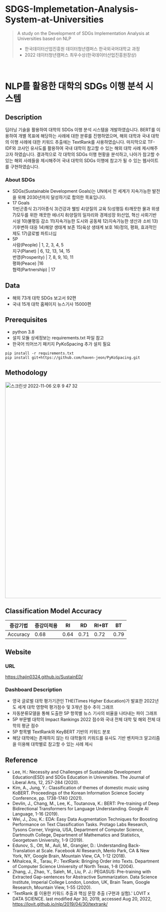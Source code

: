# SDGS-Implemetation-Analysis-System-at-Universities
> A study on the Development of SDGs Implementation Analysis at Universities based on NLP
> - 한국데이터산업진흥원 데이터청년캠퍼스 한국외국어대학교 과정
> - 2022 데이터청년캠퍼스 최우수상(한국데이터산업진흥원장상)


<br/>

# NLP를 활용한 대학의 SDGs 이행 분석 시스템

## Description

딥러닝 기술을 활용하여 대학의 SDGs 이행 분석 시스템을 개발하였습니다.
BERT를 이용하여 개별 목표에 해당하는 사례에 대한 분류를 진행하였으며, 해외 대학과 국내 대학의 이행 사례에 대한 키워드 추출에는 TextRank를 사용하였습니다. 
마지막으로 TF-IDF와 코사인 유사도를 활용하여 국내 대학이 참고할 수 있는 해외 대학 사례 제시해주고자 하였습니다. 
결과적으로 각 대학의 SDGs 이행 현황을 분석하고, 나아가 참고할 수 있는 해외 사례들을 제시해주어 국내 대학의 SDGs 이행에 참고가 될 수 있는 웹사이트를 구현하였습니다. 

### About SDGs
 - SDGs(Sustainable Development Goals)는 UN에서 전 세계가 지속가능한 발전을 위해 2030년까지 달성하기로 합의한 목표입니다.
 - 17 Goals<br>
 1)빈곤종식 2)기아종식 3)건강과 웰빙 4)양질의 교육 5)성평등 6)깨끗한 물과 위생 7)모두를 위한 깨끗한 에너지 8)양질의 일자리와 경제성장
 9)산업, 혁신 사회기반 시설 10)불평등 감소 11)지속가능한 도시와 공동체 12)지속가능한 생산과 소비 13)기후변하 대응 14)해양 생태계 보존
 15)육상 생태계 보호 16)정의, 평화, 효과적인 제도 17)글로벌 파트너십
 - 5P<br>
 사람(People) | 1, 2, 3, 4, 5<br>
 지구(Planet) | 6, 12, 13, 14, 15<br>
 번영(Prosperity) | 7, 8, 9, 10, 11<br>
 평화(Peace) |16<br>
 협력(Partnership) | 17<br>



## Data

- 해외 73개 대학 SDGs 보고서 92편
- 국내 15개 대학 홈페이지 뉴스기사 15000편

## Prerequisites

- python 3.8
- 설치 모듈 상세정보는 requirements.txt 파일 참고
- 한국어 띄어쓰기 패키지 PyKoSpacing 추가 설치 필요

```
pip install -r requirements.txt
pip install git+https://github.com/haven-jeon/PyKoSpacing.git
```

## Methodology
<img width="700" alt="스크린샷 2022-11-06 오후 9 47 32" src="https://user-images.githubusercontent.com/91872769/200171603-6a40263c-2939-40d5-9110-9fd28b8d71e2.png">

## Classification Model Accuracy

|증강기법|증강미적용|RI|RD|RI+BT|BT|
|-|-|-|-|-|-|
|Accuracy|0.68|0.64|0.71|0.72|0.79|

## Website

### URL
https://hajin0324.github.io/SustainED/

### Dashboard Description
- 영국 글로벌 대학 평가기관인 THE(Times Higher Education)가 발표한 2022년도 세계 대학 영향력 평가점수 및 3개년 점수 추이 그래프
- 자동분류모델을 통해 도출한 5P 항목별 뉴스 기사의 비율을 나타내는 파이 그래프
- 5P 부문별 대학의 Impact Rankings 2022 점수와 국내 전체 대학 및 해외 전체 대학의 평균 점수
- 5P 항목별 TextRank와 KeyBERT 기반의 키워드 분포
- 해당 대학에는 존재하지 않는 타 대학들의 키워드를 유사도 기반 벤치마크 알고리즘을 이용해 대학별로 참고할 수 있는 사례 제시



 

## Reference

-  Lee, H.: Necessity and Challenges of Sustainable Development Education(ESD) and SDGs Education in Universities. The Journal of Liberal Arts, 12, 257-284 (2020).
- Kim, A., Jung, Y.: Classification of themes of domestic music using KoBERT. Proceedings of the Korean Information Science Society Conference, pp. 1738-1740 (2021).
- Devlin, J., Chang, M., Lee, K., Toutanova, K.: BERT: Pre-training of Deep Bidirectional Transformers for Language Understanding. Google AI Language, 1-16 (2019).
- Wei, J., Zou, K.: EDA: Easy Data Augmentation Techniques for Boosting Performance on Text Classification Tasks. Protago Labs Research, Tysons Corner, Virginia, USA, Department of Computer Science, Dartmouth College, Department of Mathematics and Statistics, Georgetown University, 1-9 (2019).
- Edunov, S., Ott, M., Auli, M., Grangier, D.: Understanding Back-Translation at Scale. Facebook AI Research, Menlo Park, CA & New York, NY, Google Brain, Mountain View, CA, 1-12 (2018).
- Mihalcea, R., Tarau, P.: TextRank: Bringing Order into Texts. Department of Computer Science University of North Texas, 1-8 (2004).
- Zhang, J., Zhao, Y., Saleh, M., Liu, P. J.: PEGASUS: Pre-training with Extracted Gap-sentences for Abstractive Summarization. Data Science Institute, Imperial College London, London, UK, Brain Team, Google Research, Mountain View, 1-55 (2020).
- 'TextRank 를 이용한 키워드 추출과 핵심 문장 추출 (구현과 실험).' LOVIT x DATA SCIENCE. last modified Apr 30, 2019, accessed Aug 20, 2022, https://lovit.github.io/nlp/2019/04/30/textrank/
